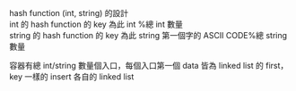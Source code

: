 hash function (int, string) 的設計  
int 的 hash function 的 key 為此 int %總 int 數量  
string 的 hash function 的 key 為此 string 第一個字的 ASCII CODE%總 string 數量  
  
容器有總 int/string 數量個入口，每個入口第一個 data 皆為 linked list 的 first，  
key 一樣的 insert 各自的 linked list  
